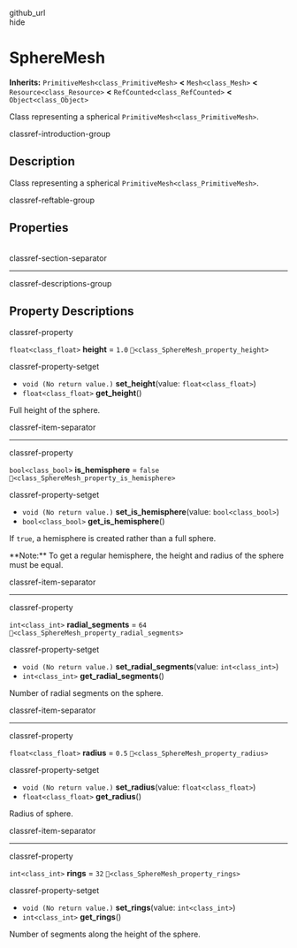 github\_url  
hide

# SphereMesh

**Inherits:** `PrimitiveMesh<class_PrimitiveMesh>` **&lt;**
`Mesh<class_Mesh>` **&lt;** `Resource<class_Resource>` **&lt;**
`RefCounted<class_RefCounted>` **&lt;** `Object<class_Object>`

Class representing a spherical `PrimitiveMesh<class_PrimitiveMesh>`.

classref-introduction-group

## Description

Class representing a spherical `PrimitiveMesh<class_PrimitiveMesh>`.

classref-reftable-group

## Properties

<table>
<tbody>
<tr>
</tr>
<tr>
</tr>
<tr>
</tr>
<tr>
</tr>
<tr>
</tr>
</tbody>
</table>

classref-section-separator

------------------------------------------------------------------------

classref-descriptions-group

## Property Descriptions

classref-property

`float<class_float>` **height** = `1.0`
`🔗<class_SphereMesh_property_height>`

classref-property-setget

-   `void (No return value.)` **set\_height**(value:
    `float<class_float>`)
-   `float<class_float>` **get\_height**()

Full height of the sphere.

classref-item-separator

------------------------------------------------------------------------

classref-property

`bool<class_bool>` **is\_hemisphere** = `false`
`🔗<class_SphereMesh_property_is_hemisphere>`

classref-property-setget

-   `void (No return value.)` **set\_is\_hemisphere**(value:
    `bool<class_bool>`)
-   `bool<class_bool>` **get\_is\_hemisphere**()

If `true`, a hemisphere is created rather than a full sphere.

\*\*Note:\*\* To get a regular hemisphere, the height and radius of the
sphere must be equal.

classref-item-separator

------------------------------------------------------------------------

classref-property

`int<class_int>` **radial\_segments** = `64`
`🔗<class_SphereMesh_property_radial_segments>`

classref-property-setget

-   `void (No return value.)` **set\_radial\_segments**(value:
    `int<class_int>`)
-   `int<class_int>` **get\_radial\_segments**()

Number of radial segments on the sphere.

classref-item-separator

------------------------------------------------------------------------

classref-property

`float<class_float>` **radius** = `0.5`
`🔗<class_SphereMesh_property_radius>`

classref-property-setget

-   `void (No return value.)` **set\_radius**(value:
    `float<class_float>`)
-   `float<class_float>` **get\_radius**()

Radius of sphere.

classref-item-separator

------------------------------------------------------------------------

classref-property

`int<class_int>` **rings** = `32` `🔗<class_SphereMesh_property_rings>`

classref-property-setget

-   `void (No return value.)` **set\_rings**(value: `int<class_int>`)
-   `int<class_int>` **get\_rings**()

Number of segments along the height of the sphere.
